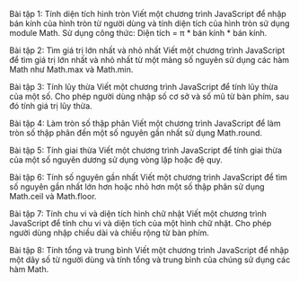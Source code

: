 Bài tập 1: Tính diện tích hình tròn
Viết một chương trình JavaScript để nhập bán kính của hình tròn từ người dùng và tính diện tích của hình tròn sử dụng module Math. Sử dụng công thức: Diện tích = π * bán kính * bán kính.

Bài tập 2: Tìm giá trị lớn nhất và nhỏ nhất
Viết một chương trình JavaScript để tìm giá trị lớn nhất và nhỏ nhất từ một mảng số nguyên sử dụng các hàm Math như Math.max và Math.min.

Bài tập 3: Tính lũy thừa
Viết một chương trình JavaScript để tính lũy thừa của một số. Cho phép người dùng nhập số cơ sở và số mũ từ bàn phím, sau đó tính giá trị lũy thừa.

Bài tập 4: Làm tròn số thập phân
Viết một chương trình JavaScript để làm tròn số thập phân đến một số nguyên gần nhất sử dụng Math.round.

Bài tập 5: Tính giai thừa
Viết một chương trình JavaScript để tính giai thừa của một số nguyên dương sử dụng vòng lặp hoặc đệ quy.

Bài tập 6: Tính số nguyên gần nhất
Viết một chương trình JavaScript để tìm số nguyên gần nhất lớn hơn hoặc nhỏ hơn một số thập phân sử dụng Math.ceil và Math.floor.

Bài tập 7: Tính chu vi và diện tích hình chữ nhật
Viết một chương trình JavaScript để tính chu vi và diện tích của một hình chữ nhật. Cho phép người dùng nhập chiều dài và chiều rộng từ bàn phím.

Bài tập 8: Tính tổng và trung bình
Viết một chương trình JavaScript để nhập một dãy số từ người dùng và tính tổng và trung bình của chúng sử dụng các hàm Math.